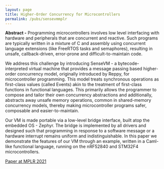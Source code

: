```yaml
---
layout: page
title: Higher-Order Concurrency for Microcontrollers
permalink: /pubs/sensevmmplr
---
```


**Abstract -** Programming microcontrollers involves low level interfacing with hardware and peripherals that are concurrent and reactive. Such programs are typically written in a mixture of C and assembly using concurrent language extensions (like FreeRTOS tasks and semaphores), resulting in unsafe, callback-driven, error-prone and difficult-to-maintain code.

We address this challenge by introducing SenseVM - a bytecode- interpreted virtual machine that provides a message passing based higher-order concurrency model, originally introduced by Reppy, for microcontroller programming. This model treats synchronous operations as first-class values (called Events) akin to the treatment of first-class functions in functional languages. This primarily allows the programmer to compose and tailor their own concurrency abstractions and additionally, abstracts away unsafe memory operations, common in shared-memory concurrency models, thereby making microcontroller programs safer, composable and easier-to-maintain.

Our VM is made portable via a low-level bridge interface, built atop the embedded OS - Zephyr. The bridge is implemented by all drivers and designed such that programming in response to a software message or a hardware interrupt remains uniform and indistinguishable. In this paper we demonstrate the features of our VM through an example, written in a Caml-like functional language, running on the nRF52840 and STM32F4 microcontrollers.

[Paper at MPLR 2021](https://abhiroop.github.io/pubs/sensevm_mplr.pdf)
